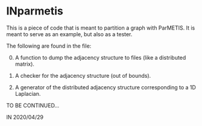 # INparmetis

This is a piece of code that is meant to partition a graph with ParMETIS.
It is meant to serve as an example, but also as a tester.

The following are found in the file:

0. A function to dump the adjacency structure to files (like a distributed
matrix).

1. A checker for the adjacency structure (out of bounds).

2. A generator of the distributed adjacency structure corresponding to a 1D
Laplacian.


TO BE CONTINUED...

IN 2020/04/29

